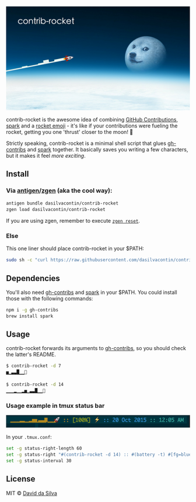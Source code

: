 ![contrib-rocket header][header-image]

contrib-rocket is the awesome idea of combining [GitHub Contributions][github-contributions], [spark][spark] and a [rocket emoji][rocket-emoji] - it's like if your contributions were fueling the rocket, getting you one 'thrust' closer to the moon! 🌚

Strictly speaking, contrib-rocket is a minimal shell script that glues [gh-contribs][gh-contribs] and [spark][spark] together. It basically saves you writing a few characters, but it makes it feel _more exciting_.

## Install

### Via [antigen][antigen]/[zgen][zgen] (aka the cool way):

```sh
antigen bundle dasilvacontin/contrib-rocket
zgen load dasilvacontin/contrib-rocket
```

If you are using zgen, remember to execute [`zgen reset`][zgen-reset].

### Else

This one liner should place contrib-rocket in your $PATH:

```sh
sudo sh -c "curl https://raw.githubusercontent.com/dasilvacontin/contrib-rocket/master/contrib-rocket.sh -o /usr/local/bin/contrib-rocket && chmod +x /usr/local/bin/contrib-rocket"
```

## Dependencies

You'll also need [gh-contribs][gh-contribs] and [spark][spark] in your $PATH. You could install those with the following commands:

```sh
npm i -g gh-contribs
brew install spark
```

## Usage

contrib-rocket forwards its arguments to [gh-contribs][gh-contribs], so you should check the latter's README.

```bash
$ contrib-rocket -d 7
▅▁▃▃█▁▁🚀

$ contrib-rocket -d 14
▁▁▁▂▁▁▂▅▁▃▃█▁▁🚀
```

### Usage example in tmux status bar

![tmux example screenshot][tmux-screenshot]

In your `.tmux.conf`:
```bash
set -g status-right-length 60
set -g status-right "#(contrib-rocket -d 14) :: #(battery -t) #[fg=blue]:: %d %b %Y #[fg=cyan]::%l:%M %p "
set -g status-interval 30
```

## License

MIT © [David da Silva](http://dasilvacont.in)

[header-image]: contrib-rocket.png
[github-contributions]: https://help.github.com/articles/viewing-contributions-on-your-profile-page/
[spark]: https://github.com/holman/spark
[rocket-emoji]: http://emojipedia.org/rocket/
[gh-contribs]: https://github.com/dasilvacontin/gh-contribs
[antigen]: https://github.com/zsh-users/antigen
[zgen]: https://github.com/tarjoilija/zgen
[zgen-reset]: https://github.com/tarjoilija/zgen#remove-the-init-script
[tmux-screenshot]: tmux-screenshot.png
[kitlard-imgur]: http://imgur.com/gallery/Sznci

